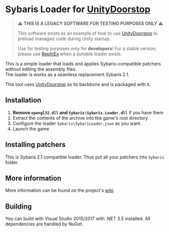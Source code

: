 # Sybaris Loader for [UnityDoorstop](https://github.com/NeighTools/UnityDoorstop)

> ⚠️ **THIS IS A LEGACY SOFTWARE FOR TESTING PURPOSES ONLY** ⚠️
>
> This software exists as an example of how to use [UnityDoorstop](https://github.com/NeighTools/UnityDoorstop)
> to preload managed code during Unity startup.
>
> Use for testing purposes only for **developers**! 
> For a stable version, please use [BepInEx](https://github.com/bbepis/BepInEx) when a suitable loader exists.

This is a simple loader that loads and applies Sybaris-compatible patchers without editing the assembly files.  
The loader is works as a seamless replacement Sybaris 2.1.

This tool uses [UnityDoorstop](https://github.com/NeighTools/UnityDoorstop) as its backbone and is packaged with it.

## Installation

1. **Remove `opengl32.dll` and `Sybaris\Sybaris.Loader.dll`** if you have them
2. Extract the contents of the archive into the game's root directory
3. Configure the loader `Sybaris\SybariLoader.json` as you want.
4. Launch the game

## Installing patchers

This is Sybaris 2.1 compatible loader. Thus put all your patchers into `Sybaris` folder.

## More information

More information can be found on the project's [wiki](https://github.com/NeighTools/SybarisLoader/wiki).

## Building

You can build with Visual Studio 2015/2017 with .NET 3.5 installed. All dependencies are handled by NuGet.